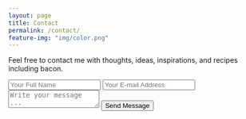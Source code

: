 ```yaml
---
layout: page
title: Contact
permalink: /contact/
feature-img: "img/color.png"
---
```


Feel free to contact me with thoughts, ideas, inspirations, and recipes including bacon.

<form action="https://getsimpleform.com/messages?form_api_token=6e1c20c34b0af8a669325ae193c2c434" method="post">
  <!-- the redirect_to is optional, the form will redirect to the referrer on submission -->
  <input type='hidden' name='redirect_to' value='http://teresavann.com/thank-you/' />
  <input type='text' name='name' placeholder='Your Full Name' />
  <input type='email' name='email' placeholder='Your E-mail Address' />
  <textarea name='message' placeholder='Write your message ...'></textarea>
  <input type='submit' value='Send Message' />
</form>
